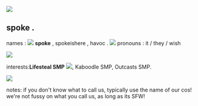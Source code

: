 ![](https://64.media.tumblr.com/82af8e0fdd6335a58d732929f6b08527/3cc6d87223ab52d6-f7/s640x960/2683f18e4ae684fff273eb28cb735ece4a35e6da.gifv)
## spoke .
names : ![](https://media.discordapp.net/attachments/1255170234269302857/1294533233568124980/image0.gif?ex=670b5b86&is=670a0a06&hm=3dbccf12857f126a35db7ce996fe9dbe658a050c64d853e905a7980867630690&) **spoke** , spokeishere , havoc . ![](https://files.catbox.moe/axekow.gif)
pronouns : it / they / wish

![](https://64.media.tumblr.com/82af8e0fdd6335a58d732929f6b08527/3cc6d87223ab52d6-f7/s640x960/2683f18e4ae684fff273eb28cb735ece4a35e6da.gifv)

interests:**Lifesteal SMP** ![](https://64.media.tumblr.com/d270bab20f86b88773c35b9788ab3de1/069a8b3f7aab83fd-9f/s75x75_c1/0dbeb07ca43656599da31bf3c194079669967bb1.gifv), Kaboodle SMP, Outcasts SMP.

![](https://64.media.tumblr.com/82af8e0fdd6335a58d732929f6b08527/3cc6d87223ab52d6-f7/s640x960/2683f18e4ae684fff273eb28cb735ece4a35e6da.gifv)

notes: if you don't know what to call us, typically use the name of our cos! we're not fussy on what you call us, as long as its SFW!

